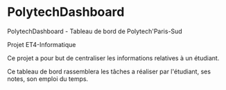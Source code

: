 # PolytechDashboard
PolytechDashboard - Tableau de bord de Polytech'Paris-Sud

Projet ET4-Informatique

Ce projet a pour but de centraliser les informations relatives à un étudiant.

Ce tableau de bord rassemblera les tâches a réaliser par l'étudiant, ses notes,
son emploi du temps.
